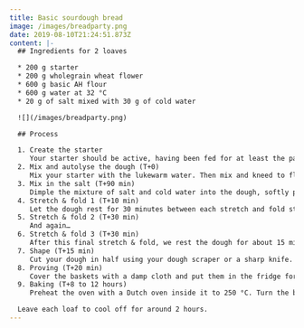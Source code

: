 ```yaml
---
title: Basic sourdough bread
image: /images/breadparty.png
date: 2019-08-10T21:24:51.873Z
content: |-
  ## Ingredients for 2 loaves

  * 200 g starter
  * 200 g wholegrain wheat flower
  * 600 g basic AH flour
  * 600 g water at 32 °C
  * 20 g of salt mixed with 30 g of cold water

  ![](/images/breadparty.png)

  ## Process

  1. Create the starter
     Your starter should be active, having been fed for at least the past  3 or 4 days. If it doubles in size around 2 hours after feeding, you’re good. Try to get about 200 grams of starter ready for baking.
  2. Mix and autolyse the dough (T+0)
     Mix your starter with the lukewarm water. Then mix and kneed to flower into it until you get a consistent mass. Cover the mixing bowl with a warm damp cloth, and store it somewhere slightly warm to keep the dough temparature at around 30 °C. Let the dough rest for 90 minutes.
  3. Mix in the salt (T+90 min)
     Dimple the mixture of salt and cold water into the dough, softly pushing it in to mix it evenly. Let the dough rest for 10 minutes.
  4. Stretch & fold 1 (T+10 min)
     Let the dough rest for 30 minutes between each stretch and fold step.
  5. Stretch & fold 2 (T+30 min)
     And again…
  6. Stretch & fold 3 (T+30 min)
     After this final stretch & fold, we rest the dough for about 15 minutes.
  7. Shape (T+15 min)
     Cut your dough in half using your dough scraper or a sharp knife. Quarter fold the dough and then do a tension pull to create the loaves. Put each loaf seam-side-up in a flowered proofing basket or a bowl lined with a dry, flowered, clean cloth. Flower the loaf some more. Let the loaves rest for about 20 minutes.
  8. Proving (T+20 min)
     Cover the baskets with a damp cloth and put them in the fridge for 8 to 12 hours.
  9. Baking (T+8 to 12 hours)
     Preheat the oven with a Dutch oven inside it to 250 °C. Turn the bread out onto a flowered surface and score it with a sharp knife. Put the loaf into the Dutch oven and put the Dutch oven into the oven with the lid on.  After 30 minutes, take the lid off, lower the heat to 230 °C and bake for another 30 minutes. Repeat for your second loaf.

  Leave each loaf to cool off for around 2 hours.
---
```


